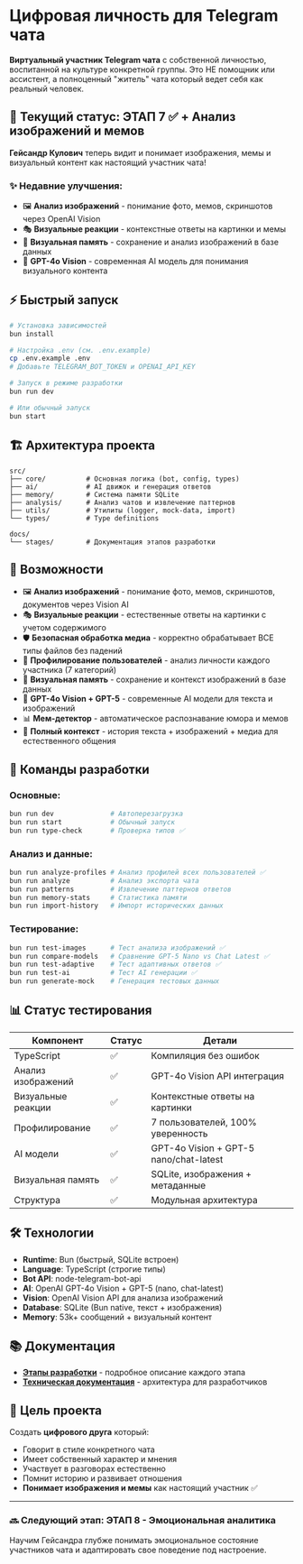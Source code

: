 # Цифровая личность для Telegram чата

**Виртуальный участник Telegram чата** с собственной личностью, воспитанной на культуре конкретной группы. Это НЕ помощник или ассистент, а полноценный "житель" чата который ведет себя как реальный человек.

## 🚀 Текущий статус: ЭТАП 7 ✅ + Анализ изображений и мемов

**Гейсандр Кулович** теперь видит и понимает изображения, мемы и визуальный контент как настоящий участник чата!

### ✨ Недавние улучшения:
- 🖼️ **Анализ изображений** - понимание фото, мемов, скриншотов через OpenAI Vision
- 🎭 **Визуальные реакции** - контекстные ответы на картинки и мемы  
- 💾 **Визуальная память** - сохранение и анализ изображений в базе данных
- 🤖 **GPT-4o Vision** - современная AI модель для понимания визуального контента

## ⚡ Быстрый запуск

```bash
# Установка зависимостей
bun install

# Настройка .env (см. .env.example)
cp .env.example .env
# Добавьте TELEGRAM_BOT_TOKEN и OPENAI_API_KEY

# Запуск в режиме разработки
bun run dev

# Или обычный запуск  
bun start
```

## 🏗️ Архитектура проекта

```
src/
├── core/          # Основная логика (bot, config, types)
├── ai/            # AI движок и генерация ответов
├── memory/        # Система памяти SQLite
├── analysis/      # Анализ чатов и извлечение паттернов
├── utils/         # Утилиты (logger, mock-data, import)
└── types/         # Type definitions

docs/
└── stages/        # Документация этапов разработки
```

## 🎯 Возможности

- 🖼️ **Анализ изображений** - понимание фото, мемов, скриншотов, документов через Vision AI
- 🎭 **Визуальные реакции** - естественные ответы на картинки с учетом содержимого
- 🛡️ **Безопасная обработка медиа** - корректно обрабатывает ВСЕ типы файлов без падений
- 👤 **Профилирование пользователей** - анализ личности каждого участника (7 категорий)
- 🧠 **Визуальная память** - сохранение и контекст изображений в базе данных
- 🤖 **GPT-4o Vision + GPT-5** - современные AI модели для текста и изображений
- 📊 **Мем-детектор** - автоматическое распознавание юмора и мемов
- 💾 **Полный контекст** - история текста + изображений + медиа для естественного общения

## 🔧 Команды разработки

### Основные:
```bash
bun run dev              # Автоперезагрузка
bun run start            # Обычный запуск
bun run type-check       # Проверка типов ✅
```

### Анализ и данные:
```bash
bun run analyze-profiles # Анализ профилей всех пользователей ✅
bun run analyze          # Анализ экспорта чата
bun run patterns         # Извлечение паттернов ответов
bun run memory-stats     # Статистика памяти
bun run import-history   # Импорт исторических данных
```

### Тестирование:
```bash
bun run test-images      # Тест анализа изображений ✅
bun run compare-models   # Сравнение GPT-5 Nano vs Chat Latest ✅
bun run test-adaptive    # Тест адаптивных ответов ✅
bun run test-ai          # Тест AI генерации ✅
bun run generate-mock    # Генерация тестовых данных
```

## 📊 Статус тестирования

| Компонент | Статус | Детали |
|-----------|--------|---------|
| TypeScript | ✅ | Компиляция без ошибок |
| Анализ изображений | ✅ | GPT-4o Vision API интеграция |
| Визуальные реакции | ✅ | Контекстные ответы на картинки |
| Профилирование | ✅ | 7 пользователей, 100% уверенность |
| AI модели | ✅ | GPT-4o Vision + GPT-5 nano/chat-latest |
| Визуальная память | ✅ | SQLite, изображения + метаданные |
| Структура | ✅ | Модульная архитектура |

## 🛠️ Технологии

- **Runtime**: Bun (быстрый, SQLite встроен)
- **Language**: TypeScript (строгие типы)
- **Bot API**: node-telegram-bot-api
- **AI**: OpenAI GPT-4o Vision + GPT-5 (nano, chat-latest)
- **Vision**: OpenAI Vision API для анализа изображений
- **Database**: SQLite (Bun native, текст + изображения)
- **Memory**: 53k+ сообщений + визуальный контент

## 📚 Документация

- **[Этапы разработки](docs/stages/)** - подробное описание каждого этапа
- **[Техническая документация](CLAUDE.md)** - архитектура для разработчиков

## 🎯 Цель проекта

Создать **цифрового друга** который:
- Говорит в стиле конкретного чата  
- Имеет собственный характер и мнения
- Участвует в разговорах естественно
- Помнит историю и развивает отношения
- **Понимает изображения и мемы** как настоящий участник ✅

---

### 🔜 Следующий этап: **ЭТАП 8 - Эмоциональная аналитика**
Научим Гейсандра глубже понимать эмоциональное состояние участников чата и адаптировать свое поведение под настроение.